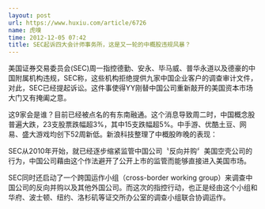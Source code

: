 ```yaml
---
layout: post
url: https://www.huxiu.com/article/6726
name: 虎嗅
time: 2012-12-05 07:42
title: SEC起诉四大会计师事务所，这是又一轮的中概股违规风暴？
---
```

美国证券交易委员会(SEC)周一指控德勤、安永、毕马威、普华永道以及德豪的中国附属机构违规，SEC称，这些机构拒绝提供九家中国企业客户的调查审计文件，对此，SEC已经提起诉讼。这件事使得YY刚替中国公司重新敲开的美国资本市场大门又有掩阖之意。

这9家会是谁？目前已经被点名的有东南融通。这个消息导致周二时，中国概念股普遍大跌，23支股票跌幅超3%，其中15支跌幅超5%。中手游、优酷土豆、网易、盛大游戏均创下52周新低。新浪科技整理了中概股昨晚的表现：

SEC从2010年开始，就已经逐步缩紧监管中国公司〝反向并购〞美国空壳公司的行为，中国公司藉由这个作法避开了公开上市的监管而能够直接进入美国市场。

SEC同时还启动了一个跨国运作小组（cross-border working group）来调查中国公司的反向并购以及其他外国公司。而这次的指控行动，也正是经由这个小组和华府、波士顿、纽约、洛杉矶等证交所办公室的调查小组联合协调运作。

